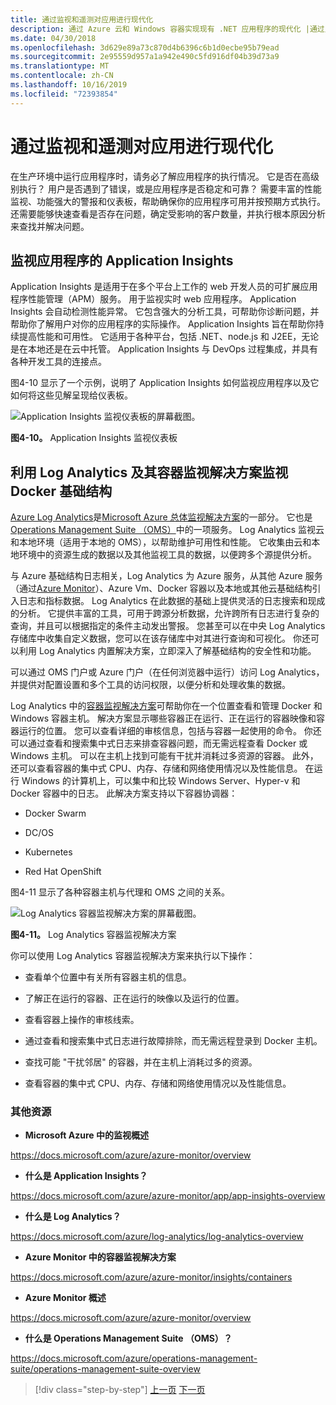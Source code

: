 ```yaml
---
title: 通过监视和遥测对应用进行现代化
description: 通过 Azure 云和 Windows 容器实现现有 .NET 应用程序的现代化 |通过监视和遥测实现应用现代化
ms.date: 04/30/2018
ms.openlocfilehash: 3d629e89a73c870d4b6396c6b1d0ecbe95b79ead
ms.sourcegitcommit: 2e95559d957a1a942e490c5fd916df04b39d73a9
ms.translationtype: MT
ms.contentlocale: zh-CN
ms.lasthandoff: 10/16/2019
ms.locfileid: "72393854"
---
```

# <a name="modernize-your-apps-with-monitoring-and-telemetry"></a>通过监视和遥测对应用进行现代化

在生产环境中运行应用程序时，请务必了解应用程序的执行情况。 它是否在高级别执行？ 用户是否遇到了错误，或是应用程序是否稳定和可靠？ 需要丰富的性能监视、功能强大的警报和仪表板，帮助确保你的应用程序可用并按预期方式执行。 还需要能够快速查看是否存在问题，确定受影响的客户数量，并执行根本原因分析来查找并解决问题。

## <a name="monitor-your-application-with-application-insights"></a>监视应用程序的 Application Insights

Application Insights 是适用于在多个平台上工作的 web 开发人员的可扩展应用程序性能管理（APM）服务。 用于监视实时 web 应用程序。 Application Insights 会自动检测性能异常。 它包含强大的分析工具，可帮助你诊断问题，并帮助你了解用户对你的应用程序的实际操作。 Application Insights 旨在帮助你持续提高性能和可用性。 它适用于各种平台，包括 .NET、node.js 和 J2EE，无论是在本地还是在云中托管。 Application Insights 与 DevOps 过程集成，并具有各种开发工具的连接点。

图4-10 显示了一个示例，说明了 Application Insights 如何监视应用程序以及它如何将这些见解呈现给仪表板。

![Application Insights 监视仪表板的屏幕截图。](./media/modernize-your-apps-with-monitoring-and-telemetry/application-insights-monitoring-dashboard.png)

**图4-10。** Application Insights 监视仪表板

## <a name="monitor-your-docker-infrastructure-with-log-analytics-and-its-container-monitoring-solution"></a>利用 Log Analytics 及其容器监视解决方案监视 Docker 基础结构

[Azure Log Analytics](https://docs.microsoft.com/azure/log-analytics/log-analytics-overview)是[Microsoft Azure 总体监视解决方案](https://docs.microsoft.com/azure/monitoring-and-diagnostics/monitoring-overview)的一部分。 它也是[Operations Management Suite （OMS）](https://docs.microsoft.com/azure/operations-management-suite/operations-management-suite-overview)中的一项服务。 Log Analytics 监视云和本地环境（适用于本地的 OMS），以帮助维护可用性和性能。 它收集由云和本地环境中的资源生成的数据以及其他监视工具的数据，以便跨多个源提供分析。

与 Azure 基础结构日志相关，Log Analytics 为 Azure 服务，从其他 Azure 服务（通过[Azure Monitor](https://docs.microsoft.com/azure/monitoring-and-diagnostics/monitoring-overview-azure-monitor)）、Azure Vm、Docker 容器以及本地或其他云基础结构引入日志和指标数据。 Log Analytics 在此数据的基础上提供灵活的日志搜索和现成的分析。 它提供丰富的工具，可用于跨源分析数据，允许跨所有日志进行复杂的查询，并且可以根据指定的条件主动发出警报。 您甚至可以在中央 Log Analytics 存储库中收集自定义数据，您可以在该存储库中对其进行查询和可视化。 你还可以利用 Log Analytics 内置解决方案，立即深入了解基础结构的安全性和功能。

可以通过 OMS 门户或 Azure 门户（在任何浏览器中运行）访问 Log Analytics，并提供对配置设置和多个工具的访问权限，以便分析和处理收集的数据。

Log Analytics 中的[容器监视解决方案](https://docs.microsoft.com/azure/log-analytics/log-analytics-containers)可帮助你在一个位置查看和管理 Docker 和 Windows 容器主机。 解决方案显示哪些容器正在运行、正在运行的容器映像和容器运行的位置。 您可以查看详细的审核信息，包括与容器一起使用的命令。 你还可以通过查看和搜索集中式日志来排查容器问题，而无需远程查看 Docker 或 Windows 主机。 可以在主机上找到可能有干扰并消耗过多资源的容器。 此外，还可以查看容器的集中式 CPU、内存、存储和网络使用情况以及性能信息。 在运行 Windows 的计算机上，可以集中和比较 Windows Server、Hyper-v 和 Docker 容器中的日志。 此解决方案支持以下容器协调器：

- Docker Swarm

- DC/OS

- Kubernetes

- Red Hat OpenShift

图4-11 显示了各种容器主机与代理和 OMS 之间的关系。

![Log Analytics 容器监视解决方案的屏幕截图。](./media/modernize-your-apps-with-monitoring-and-telemetry/log-analytics-container-monitoring-solution.png)

**图4-11。** Log Analytics 容器监视解决方案

你可以使用 Log Analytics 容器监视解决方案来执行以下操作：

- 查看单个位置中有关所有容器主机的信息。

- 了解正在运行的容器、正在运行的映像以及运行的位置。

- 查看容器上操作的审核线索。

- 通过查看和搜索集中式日志进行故障排除，而无需远程登录到 Docker 主机。

- 查找可能 "干扰邻居" 的容器，并在主机上消耗过多的资源。

- 查看容器的集中式 CPU、内存、存储和网络使用情况以及性能信息。

### <a name="additional-resources"></a>其他资源

- **Microsoft Azure 中的监视概述**

<https://docs.microsoft.com/azure/azure-monitor/overview>

- **什么是 Application Insights？**

<https://docs.microsoft.com/azure/azure-monitor/app/app-insights-overview>

- **什么是 Log Analytics？**

<https://docs.microsoft.com/azure/log-analytics/log-analytics-overview>

- **Azure Monitor 中的容器监视解决方案**

<https://docs.microsoft.com/azure/azure-monitor/insights/containers>

- **Azure Monitor 概述**

<https://docs.microsoft.com/azure/azure-monitor/overview>

- **什么是 Operations Management Suite （OMS）？**

<https://docs.microsoft.com/azure/operations-management-suite/operations-management-suite-overview>

>[!div class="step-by-step"]
>[上一页](build-resilient-services-ready-for-the-cloud-embrace-transient-failures-in-the-cloud.md)
>[下一页](life-cycle-ci-cd-pipelines-devops-tools.md)
